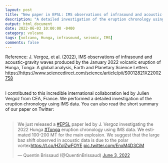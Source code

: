```yaml
---
layout: post
title: "New paper in EPSL: IMS observations of infrasound and acoustic-gravity waves produced by the January 2022 volcanic eruption of Hunga, Tonga"
description: "A detailed investigation of the eruption chronology using IMS data"
output: html_document
date: 2022-06-03 10:00:00 -0400
category: volcano
tags: [volcano, Hunga, infrasound, seismic, IMS]
comments: false
---
```


Reference:
J. Vergoz, et al. (2022), IMS observations of infrasound and acoustic-gravity waves produced by the January 2022 volcanic eruption of Hunga, Tonga: A global analysis,
Earth and Planetary Science Letters 
<https://https://www.sciencedirect.com/science/article/pii/S0012821X22002758><br><br>

I contributed to this incredible international collaboration led by Julien Vergoz from CEA, France. We performed a detailed investigation of the eruption chronology using IMS data. You can also read the short summary of our paper on Twitter:<br><br>

<blockquote class="twitter-tweet"><p lang="en" dir="ltr">We just released a <a href="https://twitter.com/hashtag/EPSL?src=hash&amp;ref_src=twsrc%5Etfw">#EPSL</a> paper led by J. Vergoz investigating the 2022 Hunga <a href="https://twitter.com/hashtag/Tonga?src=hash&amp;ref_src=twsrc%5Etfw">#Tonga</a> eruption chronology using IMS data. We estimated 100-200 MT for the main explosion. We suggest that the large baz shift observed in acoustic data is due to the polar vortex<a href="https://t.co/HZolZwFOYE">https://t.co/HZolZwFOYE</a> <a href="https://t.co/EnxM4D3CiM">pic.twitter.com/EnxM4D3CiM</a></p>&mdash; Quentin Brissaud (@QuentinBrissaud) <a href="https://twitter.com/QuentinBrissaud/status/1532685929709817856?ref_src=twsrc%5Etfw">June 3, 2022</a></blockquote> <script async src="https://platform.twitter.com/widgets.js" charset="utf-8"></script>